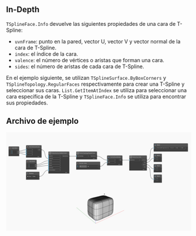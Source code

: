 ## In-Depth
`TSplineFace.Info` devuelve las siguientes propiedades de una cara de T-Spline:
- `uvnFrame`: punto en la pared, vector U, vector V y vector normal de la cara de T-Spline.
- `index`: el índice de la cara.
- `valence`: el número de vértices o aristas que forman una cara.
- `sides`: el número de aristas de cada cara de T-Spline.

En el ejemplo siguiente, se utilizan `TSplineSurface.ByBoxCorners` y `TSplineTopology.RegularFaces` respectivamente para crear una T-Spline y seleccionar sus caras. `List.GetItemAtIndex` se utiliza para seleccionar una cara específica de la T-Spline y `TSplineFace.Info` se utiliza para encontrar sus propiedades.

## Archivo de ejemplo

![Example](./Autodesk.DesignScript.Geometry.TSpline.TSplineFace.Info_img.jpg)
